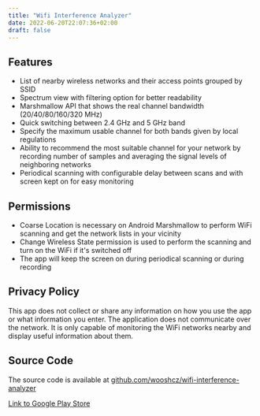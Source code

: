 ```yaml
---
title: "Wifi Interference Analyzer"
date: 2022-06-20T22:07:36+02:00
draft: false
---
```


## Features

- List of nearby wireless networks and their access points grouped by SSID
- Spectrum view with filtering option for better readability
- Marshmallow API that shows the real channel bandwidth (20/40/80/160/320 MHz)
- Quick switching between 2.4 GHz and 5 GHz band
- Specify the maximum usable channel for both bands given by local regulations
- Ability to recommend the most suitable channel for your network by recording number of samples and averaging the signal levels of neighboring networks
- Periodical scanning with configurable delay between scans and with screen kept on for easy monitoring

## Permissions

- Coarse Location is necessary on Android Marshmallow to perform WiFi scanning and get the network lists in your vicinity
- Change Wireless State permission is used to perform the scanning and turn on the WiFi if it's switched off
- The app will keep the screen on during periodical scanning or during recording

## Privacy Policy
This app does not collect or share any information on how you use the app or what information you enter. The application does not communicate over the network. It is only capable of monitoring the WiFi networks nearby and display useful information about them.

## Source Code
The source code is available at [github.com/wooshcz/wifi-interference-analyzer](https://github.com/wooshcz/wifi-interference-analyzer)

[Link to Google Play Store](https://play.google.com/store/apps/details?id=com.woosh.wirelesscoverage)
